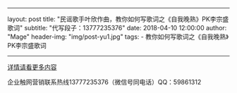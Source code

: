 
---
layout:     post
title:      "民谣歌手叶欣作曲，教你如何写歌词之《自我晚熟》PK李宗盛歌词"
subtitle: "代写段子：13777235376"
date:       2018-04-10 12:00:00
author:     "Mage"
header-img: "img/post-yu1.jpg"
tags:
    - 教你如何写歌词之《自我晚熟》PK李宗盛歌词


---




[详情请看更多内容](https://mp.weixin.qq.com/s?__biz=MzA5MDg2OTUxNA==&mid=2653131556&idx=1&sn=cd57f72339d067ccbb23a9f8a22179f7&chksm=8bd22941bca5a0575d0e119d2ed56be6a1f97340c6b36d4ecd4ce658b2f4d6c8cc5195b6ba91&token=1658995288&lang=zh_CN#rd "《自我晚熟》")

企业触网营销联系热线13777235376（微信号同电话）QQ：59861312
